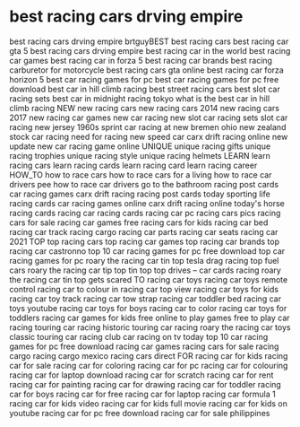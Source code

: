 # best racing cars drving empire
best racing cars drving empire
brtguyBEST
best racing cars
best racing car gta 5
best racing cars drving empire
best racing car in the world
best racing car games
best racing car in forza 5
best racing car brands
best racing carburetor for motorcycle
best racing cars gta online
best racing car forza horizon 5
best car racing games for pc
best car racing games for pc free download
best car in hill climb racing
best street racing cars
best slot car racing sets
best car in midnight racing tokyo
what is the best car in hill climb racing
NEW
new racing cars
new racing cars 2014
new racing cars 2017
new racing car games
new car racing
new slot car racing sets
slot car racing new jersey
1960s sprint car racing at new bremen ohio
new zealand stock car racing
need for racing new speed car
carx drift racing online new update
new car racing game online
UNIQUE
unique racing gifts
unique racing trophies
unique racing style
unique racing helmets
LEARN
learn racing cars
learn racing cards
learn racing card
learn racing career
HOW_TO
how to race cars
how to race cars for a living
how to race car drivers pee
how to race car drivers go to the bathroom
racing post cards
car racing games
carx drift racing
racing post cards today
sporting life racing cards
car racing games online
carx drift racing online
today's horse racing cards
racing car
racing cards
racing car pc
racing cars pics
racing cars for sale
racing car games free
racing cars for kids
racing car bed
racing car track
racing cargo
racing car parts
racing car seats
racing car 2021
TOP
top racing cars
top racing car games
top racing car brands
top racing car castronno
top 10 car racing games for pc free download
top car racing games for pc
roary the racing car tin top
tesla drag racing top fuel cars
roary the racing car tip top tin top
top drives – car cards racing
roary the racing car tin top gets scared
TO
racing car toys
racing car toys remote control
racing car to colour in
racing car top view
racing car toys for kids
racing car toy track
racing car tow strap
racing car toddler bed
racing car toys youtube
racing car toys for boys
racing car to color
racing car toys for toddlers
racing car games for kids free online to play
games free to play car racing
touring car racing
historic touring car racing
roary the racing car toys
classic touring car racing club
car racing on tv today
top 10 car racing games for pc free download
racing car games
racing cars for sale
racing cargo
racing cargo mexico
racing cars direct
FOR
racing car for kids
racing car for sale
racing car for coloring
racing car for pc
racing car for colouring
racing car for laptop download
racing car for scratch
racing car for rent
racing car for painting
racing car for drawing
racing car for toddler
racing car for boys
racing car for free
racing car for laptop
racing car formula 1
racing car for kids video
racing car for kids full movie
racing car for kids on youtube
racing car for pc free download
racing car for sale philippines
